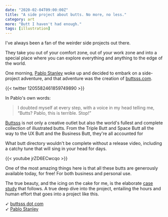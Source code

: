```yaml
---
date: "2020-02-04T09:00:00Z"
title: "A side project about butts. No more, no less."
category: art
more: "Butt I haven't had enough."
tags: [illustration]
---
```

I've always been a fan of the weirder side projects out there. 

They take you out of your comfort zone, out of your work zone and into a special place where you can explore everything and anything to the edge of the world. 

One morning, [Pablo Stanley](https://www.pablostanley.com/) woke up and decided to embark on a side-project adventure, and that adventure was the creation of [buttsss.com](https://www.buttsss.com/).

{{< twitter 1205582461859749890 >}}

In Pablo's own words:

> I doubted myself at every step, with a voice in my head telling me, “Butts? Pablo, this is terrible. Stop!” 

[Buttsss](https://www.buttsss.com/) is not only a creative outlet but also the world's fullest and complete collection of illustrated butts. From the Triple Butt and Space Butt all the way to the UX Butt and the Business Butt, they're all accounted for

<!--more-->

What butt directory wouldn't be complete without a release video, including a catchy tune that will sing in your head for days.

{{< youtube jrZD6ECwcqo >}}

One of the most amazing things here is that all these butts are generously available today, for free! For both business and personal use. 

The true beauty, and the icing on the cake for me, is the elaborate [case study](https://modus.medium.com/buttsss-case-study-a8d35f604c1b) that follows. A true deep dive into the project, entailing the hours and human effort that goes into a project like this. 

➶ [buttsss dot com](https://www.buttsss.com/)  
➶ [Pablo Stanley](https://www.pablostanley.com/)
